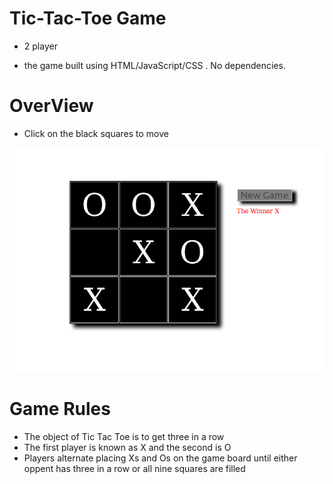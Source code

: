 # Tic-Tac-Toe Game


* 2 player

* the game built using HTML/JavaScript/CSS . No dependencies.

# OverView
 
* Click on the black squares to move 

![Game Photo](images/tic_tac_toe_game_photo.png)


# Game Rules

 * The object of Tic Tac Toe is to get three in a row
 * The first player is known as X and the second is O
 * Players alternate placing Xs and Os on the game board until either oppent has three in a row or all nine squares are filled



